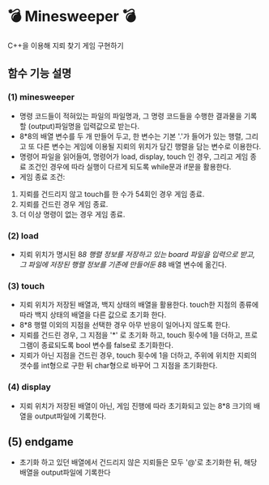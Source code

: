 # :bomb: Minesweeper :bomb:
C++을 이용해 지뢰 찾기 게임 구현하기
## 함수 기능 설명
### (1) minesweeper
- 명령 코드들이 적혀있는 파일의 파일명과, 그 명령 코드들을 수행한 결과물을 기록할 (output)파일명을 입력값으로 받는다.</br>
- 8*8의 배열 변수를 두 개 만들어 두고, 한 변수는 기본 '.'가 들어가 있는 행렬, 그리고 또 다른 변수는 게임에 이용될 지뢰의 위치가 담긴 행렬을 담는 변수로 이용한다.
- 명령어 파일을 읽어들여, 명령어가 load, display, touch 인 경우, 그리고 게임 종료 조건인 경우에 따라 실행이 다르게 되도록 while문과 if문을 활용한다.
- 게임 종료 조건:</br> 
1. 지뢰를 건드리지 않고 touch를 한 수가 54회인 경우 게임 종료.</br> 
2. 지뢰를 건드린 경우 게임 종료.</br>
3. 더 이상 명령이 없는 경우 게임 종료.

### (2) load
- 지뢰 위치가 명시된 8*8 행렬 정보를 저장하고 있는 board 파일을 입력으로 받고, 그 파일에 저장된 행렬 정보를 기존에 만들어둔 8*8 배열 변수에 옮긴다.

### (3) touch
- 지뢰 위치가 저장된 배열과, 백지 상태의 배열을 활용한다. touch한 지점의 종류에 따라 백지 상태의 배열을 다른 값으로 초기화 한다.</br>
- 8*8 행렬 이외의 지점을 선택한 경우 아무 반응이 일어나지 않도록 한다. </br>
- 지뢰를 건드린 경우, 그 지점을 '*' 로 초기화 하고, touch 횟수에 1을 더하고, 프로그램이 종료되도록 bool 변수를 false로 초기화한다. </br>
- 지뢰가 아닌 지점을 건드린 경우, touch 횟수에 1을 더하고, 주위에 위치한 지뢰의 갯수를 int형으로 구한 뒤 char형으로 바꾸어 그 지점을 초기화한다.</br>

### (4) display
- 지뢰 위치가 저장된 배열이 아닌, 게임 진행에 따라 초기화되고 있는 8*8 크기의 배열을 output파일에 기록한다.

## (5) endgame
- 초기화 하고 있던 배열에서 건드리지 않은 지뢰들은 모두 '@'로 초기화한 뒤, 해당 배열을 output파일에 기록한다 
